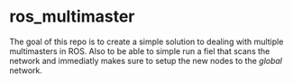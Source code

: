 # ros_multimaster

The goal of this repo is to create a simple solution to dealing with multiple multimasters in ROS. Also to be able to simple run a fiel that scans the network and immediatly makes sure to setup the new nodes to the *global* network.
